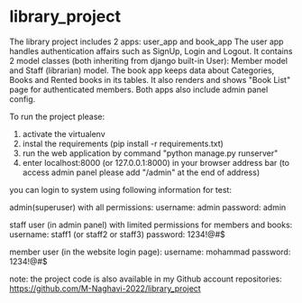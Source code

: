 # library_project

The library project includes 2 apps: user_app and book_app
The user app handles authentication affairs such as SignUp, Login and Logout. It contains 2 model classes (both inheriting from django built-in User): Member model and Staff (librarian) model. 
The book app keeps data about Categories, Books and Rented books in its tables. It also renders and shows "Book List" page for authenticated members.
Both apps also include admin panel config.


To run the project please:
1. activate the virtualenv
2. instal the requirements (pip install -r requirements.txt)
3. run the web application by command "python manage.py runserver"
4. enter localhost:8000 (or 127.0.0.1:8000) in your browser address bar (to access admin panel please add "/admin" at the end of address)

you can login to system using following information for test:

admin(superuser) with all permissions:
	username: admin
	password: admin
	

staff user (in admin panel) with limited permissions for members and books:
	username: staff1 (or staff2 or staff3)
	password: 1234!@#$

member user (in the website login page):
	username: mohammad
	password: 1234!@#$
	

note: the project code is also available in my Github account repositories: https://github.com/M-Naghavi-2022/library_project
